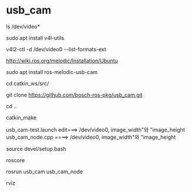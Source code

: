 # usb_cam

ls /dev/video*

sudo apt install v4l-utils

v4l2-ctl -d /dev/video0 --list-formats-ext

http://wiki.ros.org/melodic/Installation/Ubuntu

sudo apt install ros-melodic-usb-cam 

cd catkin_ws/src/

git clone https://github.com/bosch-ros-pkg/usb_cam.git

cd ..

catkin_make


usb_cam-test.launch edit===>  /dev/video0, image_width"와 "image_height
usb_cam_node.cpp ====> /dev/video0, image_width"와 "image_height


source devel/setup.bash


roscore 

rosrun usb_cam usb_cam_node

rviz 
